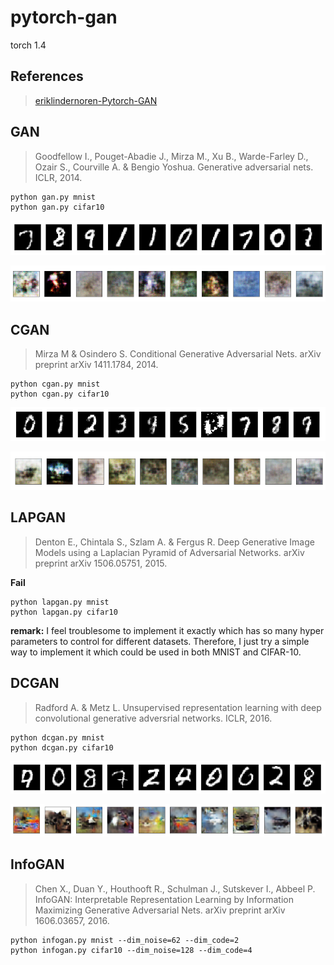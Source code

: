 

# pytorch-gan



torch 1.4



## References





> [eriklindernoren-Pytorch-GAN](https://github.com/eriklindernoren/PyTorch-GAN)





## GAN



> Goodfellow I., Pouget-Abadie J., Mirza M., Xu B., Warde-Farley D., Ozair S., Courville A. & Bengio Yoshua. Generative adversarial nets. ICLR, 2014.



```
python gan.py mnist
python gan.py cifar10
```



![image-20201114152402921](README.assets/image-20201114152402921.png)

![image-20201114152415092](README.assets/image-20201114152415092.png)



## CGAN



> Mirza M & Osindero S. Conditional Generative Adversarial Nets. arXiv preprint arXiv 1411.1784, 2014.



```
python cgan.py mnist
python cgan.py cifar10
```



![image-20201115200615338](README.assets/image-20201115200615338.png)

![image-20201116075437888](README.assets/image-20201116075437888.png)



## LAPGAN



> Denton E., Chintala S., Szlam A. & Fergus R. Deep Generative Image Models using a Laplacian Pyramid of Adversarial Networks. arXiv preprint arXiv 1506.05751, 2015.

**Fail**

```
python lapgan.py mnist
python lapgan.py cifar10
```



**remark:** I feel troublesome to implement it exactly which has so many hyper parameters to control for different datasets. Therefore, I just try a simple way to implement it which could be used in both MNIST and CIFAR-10.



## DCGAN



> Radford A. & Metz L. Unsupervised representation learning with deep convolutional generative adversrial networks. ICLR, 2016.



```
python dcgan.py mnist
python dcgan.py cifar10
```



![image-20201116201751371](README.assets/image-20201116201751371.png)

![image-20201117072320162](README.assets/image-20201117072320162.png)





## InfoGAN



> Chen X., Duan Y., Houthooft R., Schulman J., Sutskever I., Abbeel P. InfoGAN: Interpretable Representation Learning by Information Maximizing Generative Adversarial Nets. arXiv preprint arXiv 1606.03657, 2016. 



```
python infogan.py mnist --dim_noise=62 --dim_code=2
python infogan.py cifar10 --dim_noise=128 --dim_code=4
```









